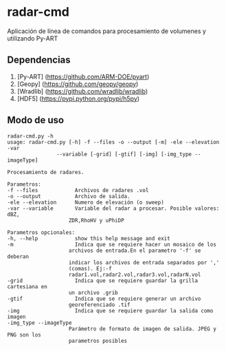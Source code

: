 # radar-cmd
Aplicación de línea de comandos para procesamiento de volumenes y utilizando Py-ART

## Dependencias

1. [Py-ART] (https://github.com/ARM-DOE/pyart)
2. [Geopy] (https://github.com/geopy/geopy)  
3. [Wradlib] (https://github.com/wradlib/wradlib)
4. [HDF5] (https://pypi.python.org/pypi/h5py)
 
## Modo de uso

    radar-cmd.py -h
    usage: radar-cmd.py [-h] -f --files -o --output [-m] -ele --elevation -var
                    --variable [-grid] [-gtif] [-img] [-img_type --imageType]

    Procesamiento de radares.

    Parametros:
    -f --files            Archivos de radares .vol
    -o --output           Archivo de salida.
    -ele --elevation      Numero de elevación (o sweep)
    -var --variable       Variable del radar a procesar. Posible valores: dBZ,
                        ZDR,RhoHV y uPhiDP
    
    Parametros opcionales:                      
    -h, --help            show this help message and exit
    -m                    Indica que se requiere hacer un mosaico de los
                        archivos de entrada.En el parametro '-f' se deberan
                        indicar los archivos de entrada separados por ','
                        (comas). Ej:-f
                        radar1.vol,radar2.vol,radar3.vol,radarN.vol
    -grid                 Indica que se requiere guardar la grilla cartesiana en
                        un archivo .grib
    -gtif                 Indica que se requiere generar un archivo
                        georeferenciado .tif
    -img                  Indica que se requiere guardar la salida como imagen
    -img_type --imageType
                        Parámetro de formato de imagen de salida. JPEG y PNG son los
                        parametros posibles

